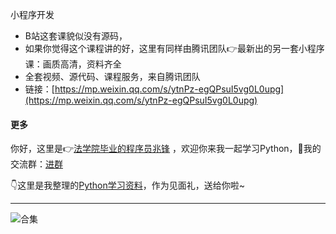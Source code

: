 小程序开发


- B站这套课貌似没有源码，
- 如果你觉得这个课程讲的好，这里有同样由腾讯团队👉最新出的另一套小程序课：画质高清，资料齐全
- 全套视频、源代码、课程服务，来自腾讯团队
- 链接：[https://mp.weixin.qq.com/s/ytnPz-egQPsuI5vg0L0upg](https://mp.weixin.qq.com/s/ytnPz-egQPsuI5vg0L0upg)




#### 更多


你好，这里是👉[法学院毕业的程序员兆锋](https://mp.weixin.qq.com/s/UrJ5PkRWYydaajGetUqFYQ) ，欢迎你来我一起学习Python，🚸我的交流群：[进群](https://mp.weixin.qq.com/s/oLSUxE1RwTFK5iJFb-jFgQ) 

👇这里是我整理的[Python学习资料](https://mp.weixin.qq.com/s/2LiIoxPl2SwPHWVxP6UaJQ)，作为见面礼，送给你啦~

------





![合集](https://img-blog.csdnimg.cn/20210303170458567.jpg?x-oss-process=image/watermark,type_ZmFuZ3poZW5naGVpdGk,shadow_10,text_aHR0cHM6Ly9ibG9nLmNzZG4ubmV0L3dlaXhpbl80MjMyMTUxNw==,size_16,color_FFFFFF,t_70#pic_center)